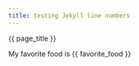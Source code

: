 ```yaml
---
title: testing Jekyll line numbers
---
```


{{ page_title }}

My favorite food is {{ favorite_food }}
